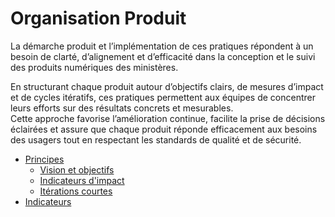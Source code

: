 # Organisation Produit 

La démarche produit et l’implémentation de ces pratiques répondent à un besoin de clarté, d’alignement et d’efficacité dans la conception et le suivi des produits numériques des ministères.

En structurant chaque produit autour d’objectifs clairs, de mesures d’impact et de cycles itératifs, ces pratiques permettent aux équipes de concentrer leurs efforts sur des résultats concrets et mesurables.  
Cette approche favorise l’amélioration continue, facilite la prise de décisions éclairées et assure que chaque produit réponde efficacement aux besoins des usagers tout en respectant les standards de qualité et de sécurité.

* [Principes](organisation-produit/principes.md)
  * [Vision et objectifs](organisation-produit/principes#vision-et-objectifs)
  * [Indicateurs d'impact](organisation-produit/principes#indicateurs-dimpact)
  * [Itérations courtes](organisation-produit/principes#iterations-courtes)
* [Indicateurs](organisation-produit/indicateurs.md)
